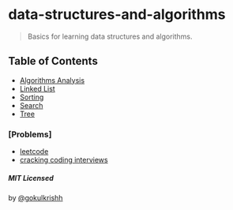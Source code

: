 # data-structures-and-algorithms

> Basics for learning data structures and algorithms.

## Table of Contents

- [Algorithms Analysis](./algorithms-analysis/README.md)
- [Linked List](./linkedlist/README.md)
- [Sorting](./sorting/README.md)
- [Search](./search/README.md)
- [Tree](./tree/README.md)

### [Problems]

- [leetcode](./problems/leetcode/README.md)
- [cracking coding interviews](./problems/cracking-coding-interviews/README.md)

##### MIT Licensed

by [@gokulkrishh](https://github.com/gokulkrishh)
